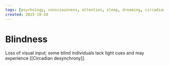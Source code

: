 ```yaml
---
tags: [psychology, consciousness, attention, sleep, dreaming, circadian-rhythms, psychoactive-drugs]
created: 2025-10-20
---
```

# Blindness

Loss of visual input; some blind individuals lack light cues and may experience [[Circadian desynchrony]].
